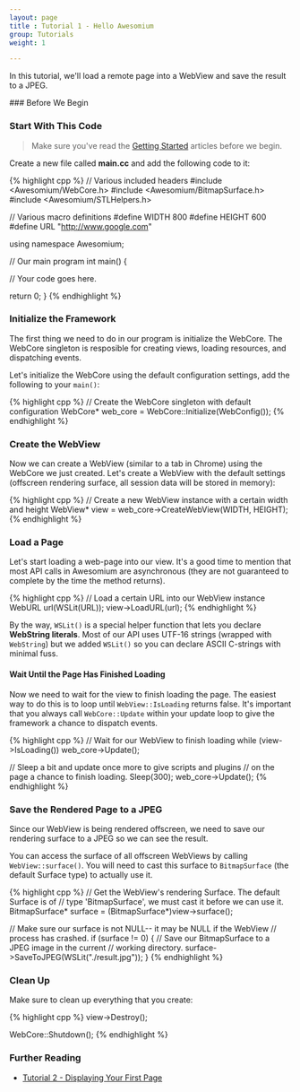 ```yaml
---
layout: page
title : Tutorial 1 - Hello Awesomium
group: Tutorials
weight: 1

---
```


<p class="intro">In this tutorial, we'll load a remote page into a WebView and save the result to a JPEG.</p>
### Before We Begin

### Start With This Code

> Make sure you've read the [Getting Started](http://wiki.awesomium.com/getting-started/) articles before we begin.

Create a new file called __main.cc__ and add the following code to it:

{% highlight cpp %}
// Various included headers
#include <Awesomium/WebCore.h>
#include <Awesomium/BitmapSurface.h>
#include <Awesomium/STLHelpers.h>

// Various macro definitions
#define WIDTH   800
#define HEIGHT  600
#define URL     "http://www.google.com"

using namespace Awesomium;

// Our main program
int main() {

  // Your code goes here.
  
  return 0;
}
{% endhighlight %}


### Initialize the Framework

The first thing we need to do in our program is initialize the WebCore. The WebCore singleton is resposible for creating views, loading resources, and dispatching events.

Let's initialize the WebCore using the default configuration settings, add the following to your `main()`:

{% highlight cpp %}
// Create the WebCore singleton with default configuration
WebCore* web_core = WebCore::Initialize(WebConfig());
{% endhighlight %}

### Create the WebView

Now we can create a WebView (similar to a tab in Chrome) using the WebCore we just created. Let's create a WebView with the default settings (offscreen rendering surface, all session data will be stored in memory):

{% highlight cpp %}
// Create a new WebView instance with a certain width and height
WebView* view = web_core->CreateWebView(WIDTH, HEIGHT);
{% endhighlight %}

### Load a Page

Let's start loading a web-page into our view. It's a good time to mention that most API calls in Awesomium are asynchronous (they are not guaranteed to complete by the time the method returns).

{% highlight cpp %}
// Load a certain URL into our WebView instance
WebURL url(WSLit(URL));
view->LoadURL(url);
{% endhighlight %}

By the way, `WSLit()` is a special helper function that lets you declare __WebString literals__. Most of our API uses UTF-16 strings (wrapped with `WebString`) but we added `WSLit()` so you can declare ASCII C-strings with minimal fuss.

#### Wait Until the Page Has Finished Loading

Now we need to wait for the view to finish loading the page. The easiest way to do this is to loop until `WebView::IsLoading` returns false. It's important that you always call `WebCore::Update` within your update loop to give the framework a chance to dispatch events.

{% highlight cpp %}
// Wait for our WebView to finish loading
while (view->IsLoading())
  web_core->Update();
  
// Sleep a bit and update once more to give scripts and plugins
// on the page a chance to finish loading.
Sleep(300);
web_core->Update();
{% endhighlight %}

### Save the Rendered Page to a JPEG

Since our WebView is being rendered offscreen, we need to save our rendering surface to a JPEG so we can see the result.

You can access the surface of all offscreen WebViews by calling `WebView::surface()`. You will need to cast this surface to `BitmapSurface` (the default Surface type) to actually use it.

{% highlight cpp %}
// Get the WebView's rendering Surface. The default Surface is of
// type 'BitmapSurface', we must cast it before we can use it.
BitmapSurface* surface = (BitmapSurface*)view->surface();

// Make sure our surface is not NULL-- it may be NULL if the WebView 
// process has crashed.
if (surface != 0) {
  // Save our BitmapSurface to a JPEG image in the current
  // working directory.
  surface->SaveToJPEG(WSLit("./result.jpg"));
}
{% endhighlight %}

### Clean Up

Make sure to clean up everything that you create:

{% highlight cpp %}
view->Destroy();

WebCore::Shutdown();
{% endhighlight %}

### Further Reading

 * [Tutorial 2 - Displaying Your First Page](/tutorials/tutorial-2-displaying-your-first-page.html)

